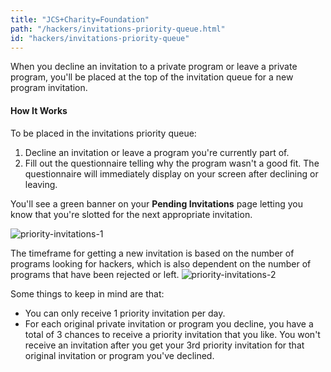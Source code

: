 ```yaml
---
title: "JCS+Charity=Foundation"
path: "/hackers/invitations-priority-queue.html"
id: "hackers/invitations-priority-queue"
---
```


When you decline an invitation to a private program or leave a private program, you'll be placed at the top of the invitation queue for a new program invitation.

#### How It Works
To be placed in the invitations priority queue:
1. Decline an invitation or leave a program you're currently part of.
2. Fill out the questionnaire telling why the program wasn't a good fit. The questionnaire will immediately display on your screen after declining or leaving.

You'll see a green banner on your **Pending Invitations** page letting you know that you're slotted for the next appropriate invitation.

   ![priority-invitations-1](./images/priority-invitations-1.png)

The timeframe for getting a new invitation is based on the number of programs looking for hackers, which is also dependent on the number of programs that have been rejected or left.
   ![priority-invitations-2](./images/priority-invitations-2.png)

Some things to keep in mind are that: 
* You can only receive 1 priority invitation per day.
* For each original private invitation or program you decline, you have a total of 3 chances to receive a priority invitation that you like. You won't receive an invitation after you get your 3rd priority invitation for that original invitation or program you've declined.
